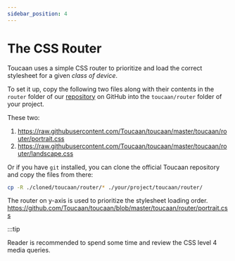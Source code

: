```yaml
---
sidebar_position: 4
---
```


# The CSS Router

Toucaan uses a simple CSS router to prioritize and load the correct stylesheet for a given _class of device_. 

To set it up, copy the following two files along with their contents in the `router` folder of our [repository](https://github.com/Toucaan/toucaan/tree/master/toucaan/router) on GitHub into the `toucaan/router` folder of your project. 

These two:

1. https://raw.githubusercontent.com/Toucaan/toucaan/master/toucaan/router/portrait.css
2. https://raw.githubusercontent.com/Toucaan/toucaan/master/toucaan/router/landscape.css

Or if you have `git` installed, you can clone the official Toucaan repository and copy the files from there:

```bash 
cp -R ./cloned/toucaan/router/* ./your/project/toucaan/router/
```


The router on y-axis is used to prioritize the stylesheet loading order.
https://github.com/Toucaan/toucaan/blob/master/toucaan/router/portrait.css


:::tip

Reader is recommended to spend some time and review the CSS level 4 media queries.  

